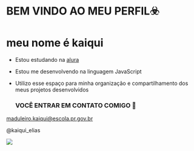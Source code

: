 # BEM VINDO AO MEU PERFIL☣️

# meu nome é kaiqui

- Estou estudando na [alura](https://www.alura.com.br)
- Estou me desenvolvendo na linguagem JavaScript
- Utilizo esse espaço para minha organização e compartilhamento dos meus projetos desenvolvidos

  ### VOCÊ ENTRAR EM CONTATO COMIGO 📧

maduleiro.kaiqui@escola.pr.gov.br 

@kaiqui_elias 

![](https://media1.tenor.com/m/A-ozELwp694AAAAC/thumbs-thumbs-up-kid.gif)

